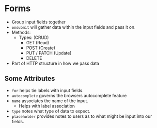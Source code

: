 # Forms
- Group input fields together
- ```onsubmit``` will gather data within the input fields and pass it on.
- Methods:
  - Types: (CRUD)
    - GET (Read)
    - POST (Create)
    - PUT / PATCH (Update)
    - DELETE
- Part of HTTP structure in how we pass data

## Some Attributes
- ```for``` helps tie labels with input fields
- ```autocomplete``` governs the browsers autocomplete feature
- ```name``` associates the name of the input.
  - Helps with label association
- ```type``` notes what type of data to expect.
- ```placeholder``` provides notes to users as to what might be input into our fields.